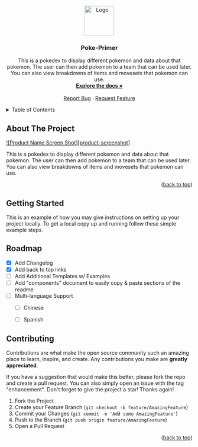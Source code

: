 <div id="top"></div>

<!-- PROJECT LOGO -->
<br />
<div align="center">
  <a href="https://github.com/Wombleinc/Poke-Primer">
    <img src="images/logo.png" alt="Logo" width="80" height="80">
  </a>

  <h3 align="center">Poke-Primer</h3>

  <p align="center">
    This is a pokedex to display different pokemon and data about that pokemon. The user can then add pokemon to a team that can be used later. You can also view breakdowns of items and movesets that pokemon can use.
    <br />
    <a href="https://github.com/Wombleinc/Poke-Primer"><strong>Explore the docs »</strong></a>
    <br />
    <br />
    <a href="https://github.com/Wombleinc/Poke-Primer/issues">Report Bug</a>
    ·
    <a href="https://github.com/Wombleinc/Poke-Primer/issues">Request Feature</a>
  </p>
</div>




<!-- TABLE OF CONTENTS -->
<details>
  <summary>Table of Contents</summary>
  <ol>
    <li>
      <a href="#about-the-project">About The Project</a>
      <ul>
        <li><a href="#built-with">Built With</a></li>
      </ul>
    </li>
    <li>
      <a href="#getting-started">Getting Started</a>
      <ul>
        <li><a href="#prerequisites">Prerequisites</a></li>
        <li><a href="#installation">Installation</a></li>
      </ul>
    </li>
    <li><a href="#usage">Usage</a></li>
    <li><a href="#roadmap">Roadmap</a></li>
    <li><a href="#contributing">Contributing</a></li>
    <li><a href="#license">License</a></li>
    <li><a href="#contact">Contact</a></li>
    <li><a href="#acknowledgments">Acknowledgments</a></li>
  </ol>
</details>



<!-- ABOUT THE PROJECT -->
## About The Project

[![Product Name Screen Shot][product-screenshot]](https://example.com)

This is a pokedex to display different pokemon and data about that pokemon. The user can then add pokemon to a team that can be used later. You can also view breakdowns of items and movesets that pokemon can use.


<p align="right">(<a href="#top">back to top</a>)</p>




<!-- GETTING STARTED -->
## Getting Started

This is an example of how you may give instructions on setting up your project locally.
To get a local copy up and running follow these simple example steps.


<!-- ROADMAP -->
## Roadmap

- [x] Add Changelog
- [x] Add back to top links
- [ ] Add Additional Templates w/ Examples
- [ ] Add "components" document to easily copy & paste sections of the readme
- [ ] Multi-language Support
    - [ ] Chinese
    - [ ] Spanish


<!-- CONTRIBUTING -->
## Contributing

Contributions are what make the open source community such an amazing place to learn, inspire, and create. Any contributions you make are **greatly appreciated**.

If you have a suggestion that would make this better, please fork the repo and create a pull request. You can also simply open an issue with the tag "enhancement".
Don't forget to give the project a star! Thanks again!

1. Fork the Project
2. Create your Feature Branch (`git checkout -b feature/AmazingFeature`)
3. Commit your Changes (`git commit -m 'Add some AmazingFeature'`)
4. Push to the Branch (`git push origin feature/AmazingFeature`)
5. Open a Pull Request

<p align="right">(<a href="#top">back to top</a>)</p>

